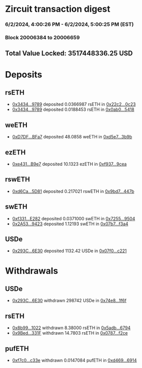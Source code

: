 # Zircuit transaction digest
### 6/2/2024, 4:00:26 PM - 6/2/2024, 5:00:25 PM (EST)
### Block 20006384 to 20006659

## Total Value Locked: 3517448336.25 USD

# Deposits
## rsETH
- [0x3434...9789](https://etherscan.io/address/0x34349c5569e7B846c3558961552D2202760A9789) deposited 0.0366987 rsETH in [0x22c2...0c23](https://etherscan.io/tx/0x34349c5569e7B846c3558961552D2202760A9789)
- [0x3434...9789](https://etherscan.io/address/0x34349c5569e7B846c3558961552D2202760A9789) deposited 0.0188453 rsETH in [0x0ab0...5418](https://etherscan.io/tx/0x34349c5569e7B846c3558961552D2202760A9789)
## weETH
- [0xD7DF...BFa7](https://etherscan.io/address/0xD7DF7E085214743530afF339aFC420c7c720BFa7) deposited 48.0858 weETH in [0xd5e7...3b9b](https://etherscan.io/tx/0xD7DF7E085214743530afF339aFC420c7c720BFa7)
## ezETH
- [0xe431...B9e7](https://etherscan.io/address/0xe43192C078E391D6243e7e45828C0669162bB9e7) deposited 10.1323 ezETH in [0xf937...9cea](https://etherscan.io/tx/0xe43192C078E391D6243e7e45828C0669162bB9e7)
## rswETH
- [0xd6Ca...5D81](https://etherscan.io/address/0xd6Ca41EE0DD99a45904dFED7355A996447f25D81) deposited 0.217021 rswETH in [0x9bd7...447b](https://etherscan.io/tx/0xd6Ca41EE0DD99a45904dFED7355A996447f25D81)
## swETH
- [0xf331...E282](https://etherscan.io/address/0xf3317dA32eb40645813e19d2062F82EaCAbaE282) deposited 0.0371000 swETH in [0x7255...9504](https://etherscan.io/tx/0xf3317dA32eb40645813e19d2062F82EaCAbaE282)
- [0x2A53...9423](https://etherscan.io/address/0x2A53C6544ea6BC03009c7640F167616B5f189423) deposited 1.12193 swETH in [0x07b7...f3a4](https://etherscan.io/tx/0x2A53C6544ea6BC03009c7640F167616B5f189423)
## USDe
- [0x293C...6E30](https://etherscan.io/address/0x293C6937D8D82e05B01335F7B33FBA0c8e256E30) deposited 1132.42 USDe in [0x07f0...c221](https://etherscan.io/tx/0x293C6937D8D82e05B01335F7B33FBA0c8e256E30)
# Withdrawals
## USDe
- [0x293C...6E30](https://etherscan.io/address/0x293C6937D8D82e05B01335F7B33FBA0c8e256E30) withdrawn 298742 USDe in [0x74e8...1f6f](https://etherscan.io/tx/0x293C6937D8D82e05B01335F7B33FBA0c8e256E30)
## rsETH
- [0x8b99...1022](https://etherscan.io/address/0x8b996dB5171158C76a24f13Ee6A2d0e7958d1022) withdrawn 8.38000 rsETH in [0x5adb...6794](https://etherscan.io/tx/0x8b996dB5171158C76a24f13Ee6A2d0e7958d1022)
- [0x9Bed...331F](https://etherscan.io/address/0x9Bed618BE622830035c6FCd8242316806BcA331F) withdrawn 14.7803 rsETH in [0x0787...f2ce](https://etherscan.io/tx/0x9Bed618BE622830035c6FCd8242316806BcA331F)
## pufETH
- [0xf7c0...c33e](https://etherscan.io/address/0xf7c03fA2349616c7e5BeB643e88997C78ca7c33e) withdrawn 0.0147084 pufETH in [0xd469...6914](https://etherscan.io/tx/0xf7c03fA2349616c7e5BeB643e88997C78ca7c33e)
